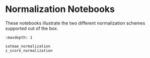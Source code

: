 # Normalization Notebooks

These notebooks illustrate the two different normalization schemes supported out of the box.

```{toctree}
:maxdepth: 1

satmae_normalization
z_score_normalization
```
